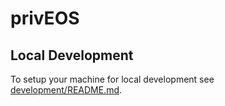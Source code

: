 # privEOS

## Local Development

To setup your machine for local development see [development/README.md](development.README.md).

